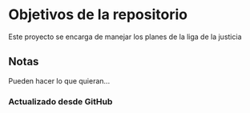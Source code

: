 # Objetivos de la repositorio

Este proyecto se encarga de manejar los planes de la liga de la justicia


## Notas
Pueden hacer lo que quieran...


### Actualizado desde GitHub


